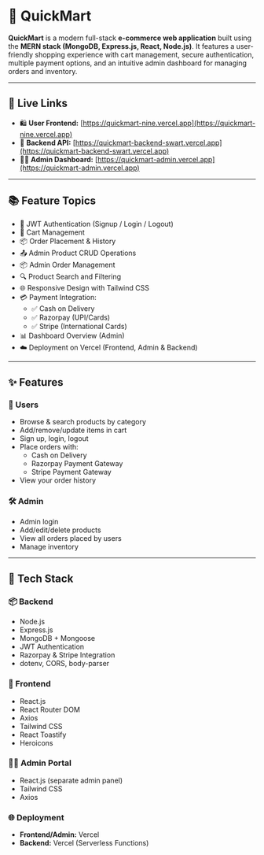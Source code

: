 # 🛒 QuickMart

**QuickMart** is a modern full-stack **e-commerce web application** built using the **MERN stack (MongoDB, Express.js, React, Node.js)**. It features a user-friendly shopping experience with cart management, secure authentication, multiple payment options, and an intuitive admin dashboard for managing orders and inventory.

---

## 🚀 Live Links

- 🛍️ **User Frontend:** [https://quickmart-nine.vercel.app](https://quickmart-nine.vercel.app)  
- 🔧 **Backend API:** [https://quickmart-backend-swart.vercel.app](https://quickmart-backend-swart.vercel.app)  
- 🧑‍💼 **Admin Dashboard:** [https://quickmart-admin.vercel.app](https://quickmart-admin.vercel.app)

---

## 📚 Feature Topics

- 🔐 JWT Authentication (Signup / Login / Logout)
- 🛒 Cart Management
- 📦 Order Placement & History
- 📤 Admin Product CRUD Operations
- 📦 Admin Order Management
- 🔍 Product Search and Filtering
- 🌐 Responsive Design with Tailwind CSS
- 💳 Payment Integration:
  - ✅ Cash on Delivery
  - ✅ Razorpay (UPI/Cards)
  - ✅ Stripe (International Cards)
- 📊 Dashboard Overview (Admin)
- ☁️ Deployment on Vercel (Frontend, Admin & Backend)

---

## ✨ Features

### 👥 Users
- Browse & search products by category
- Add/remove/update items in cart
- Sign up, login, logout
- Place orders with:
  - Cash on Delivery
  - Razorpay Payment Gateway
  - Stripe Payment Gateway
- View your order history

### 🛠️ Admin
- Admin login
- Add/edit/delete products
- View all orders placed by users
- Manage inventory

---

## 🧰 Tech Stack

### 📦 Backend
- Node.js
- Express.js
- MongoDB + Mongoose
- JWT Authentication
- Razorpay & Stripe Integration
- dotenv, CORS, body-parser

### 🎨 Frontend
- React.js
- React Router DOM
- Axios
- Tailwind CSS
- React Toastify
- Heroicons

### 🧑‍💼 Admin Portal
- React.js (separate admin panel)
- Tailwind CSS
- Axios

### 🌐 Deployment
- **Frontend/Admin:** Vercel
- **Backend:** Vercel (Serverless Functions)
